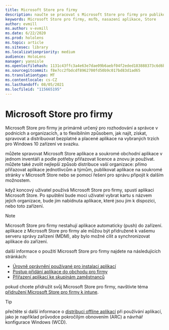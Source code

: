 ```yaml
---
title: Microsoft Store pro firmy
description: naučte se pracovat s Microsoft Store pro firmy pro publikování aplikací hybridní reality do vaší firmy.
keywords: Microsoft Store pro firmy, msfb, nasazení aplikace, Store
author: evmill
ms.author: v-evmill
ms.date: 6/22/2020
ms.prod: hololens
ms.topic: article
ms.sitesec: library
ms.localizationpriority: medium
audience: HoloLens
manager: yannisle
ms.openlocfilehash: 1131c43ffc3a4e63e7dae09b6aebf04f2eded183888373c6d6b75bca8d3b872c
ms.sourcegitcommit: f8e7cc2fbdcdf8962700fd50b9c017bd83d1ad65
ms.translationtype: MT
ms.contentlocale: cs-CZ
ms.lasthandoff: 08/05/2021
ms.locfileid: "115665195"
---
```

# <a name="microsoft-store-for-business"></a>Microsoft Store pro firmy

Microsoft Store pro firmy je primárně určený pro rozhodování a správce v podnicích a organizacích, a to flexibilním způsobem, jak najít, získat, spravovat a distribuovat bezplatné a placené aplikace na vybraných trzích pro Windows 10 zařízení ve svazku. 

můžete spravovat Microsoft Store aplikace a soukromé obchodní aplikace v jednom inventáři a podle potřeby přiřazovat licence a znovu je používat. můžete také zvolit nejlepší způsob distribuce vaší organizace: přímo přiřazovat aplikace jednotlivcům a týmům, publikovat aplikace na soukromé stránky v Microsoft Store nebo se pomocí řešení pro správu připojit k dalším možnostem.

když koncový uživatel používá Microsoft Store pro firmy, spustí aplikaci Microsoft Store. Po spuštění bude moci uživatel vybrat kartu s názvem jejich organizace, bude jim nabídnuta aplikace, které jsou jim k dispozici, nebo toto zařízení.

> [!Note] 
> Microsoft Store pro firmy nestahují aplikace automaticky (push) do zařízení. aplikace z Microsoft Store pro firmy ale můžou být přidružené k vašemu serveru správy zařízení (MDM), aby bylo možné cílit a synchronizovat aplikace do zařízení.

další informace o použití Microsoft Store pro firmy najdete na následujících stránkách:

* [Úrovně oprávnění používané pro instalaci aplikací](/mem/intune/configuration/device-restrictions-windows-holographic#app-store)
* [Postup přidání aplikace do obchodu pro firmy](/mem/intune/apps/store-apps-windows)
* [Přiřazení aplikací ke skupinám zaměstnanců](/mem/intune/apps/windows-store-for-business)

pokud chcete přidružit svůj Microsoft Store pro firmy, navštivte téma [přidružení Microsoft Store pro firmy k intune](/mem/intune/apps/windows-store-for-business#associate-your-microsoft-store-for-business-account-with-intune).

> [!Tip]
> přečtěte si další informace o [distribuci offline aplikací](/microsoft-store/distribute-offline-apps) při používání aplikací, jako je například průvodce pokročilým obnovením (ARC) a návrhář konfigurace Windows (WCD).
